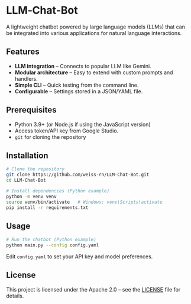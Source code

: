 # LLM‑Chat‑Bot

A lightweight chatbot powered by large language models (LLMs) that can be integrated into various applications for natural language interactions.

## Features
- **LLM integration** – Connects to popular LLM like Gemini.
- **Modular architecture** – Easy to extend with custom prompts and handlers.  
- **Simple CLI** – Quick testing from the command line.  
- **Configurable** – Settings stored in a JSON/YAML file.

## Prerequisites
- Python 3.9+ (or Node.js if using the JavaScript version)  
- Access token/API key from Google Studio.
- `git` for cloning the repository  

## Installation
```bash
# Clone the repository
git clone https://github.com/weiss-rn/LLM-Chat-Bot.git
cd LLM-Chat-Bot

# Install dependencies (Python example)
python -m venv venv
source venv/bin/activate   # Windows: venv\Scripts\activate
pip install -r requirements.txt
```

## Usage
```bash
# Run the chatbot (Python example)
python main.py --config config.yaml
```
Edit `config.yaml` to set your API key and model preferences.

## License

This project is licensed under the Apache 2.0 – see the [LICENSE](LICENSE) file for details.

